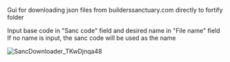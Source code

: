 Gui for downloading json files from builderssanctuary.com directly to fortify folder

Input base code in "Sanc code" field and desired name in "File name" field
If no name is input, the sanc code will be used as the name


![SancDownloader_TKwDjnqa48](https://github.com/user-attachments/assets/2dbd9c03-0760-4606-bc5d-0673dab1588b)
